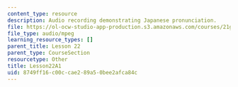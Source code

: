 ```yaml
---
content_type: resource
description: Audio recording demonstrating Japanese pronunciation.
file: https://ol-ocw-studio-app-production.s3.amazonaws.com/courses/21g-504-japanese-iv-spring-2009/8749ff16c00ccae289a50bee2afca84c_Lesson22A1.mp3
file_type: audio/mpeg
learning_resource_types: []
parent_title: Lesson 22
parent_type: CourseSection
resourcetype: Other
title: Lesson22A1
uid: 8749ff16-c00c-cae2-89a5-0bee2afca84c
---
```

